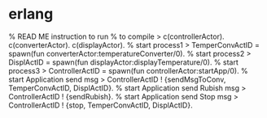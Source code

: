 erlang
======
% READ ME instruction to run 
% to compile 	 > c(controllerActor). c(converterActor). c(displayActor). 
% start process1 > TemperConvActID 	= spawn(fun converterActor:temperatureConverter/0).
% start process2 > DisplActID 		= spawn(fun displayActor:displayTemperature/0).
% start process3 > ControllerActID 	= spawn(fun controllerActor:startApp/0).
% start Application send msg 		> ControllerActID ! {sendMsgToConv, TemperConvActID, DisplActID}.
% start Application send Rubish msg > ControllerActID ! {sendRubish}.
% start Application send Stop msg 	> ControllerActID ! {stop, TemperConvActID, DisplActID}.

